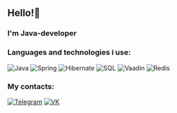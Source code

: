 ## Hello!👋
### I'm Java-developer

### Languages and technologies i use:
![Java](https://shields.microej.com/badge/Java-e97407?style=for-the-badge&logo=Java&logoColor=00758f) ![Spring](https://shields.microej.com/badge/Spring-77bc1f?style=for-the-badge&logo=Spring&logoColor=034d02) ![Hibernate](https://shields.microej.com/badge/Hibernate-bcae79?style=for-the-badge&logo=Hibernate&logoColor=59666c) ![SQL](https://shields.microej.com/badge/SQL-black?style=for-the-badge&logo=Postgresql&logoColor=white) ![Vaadin](https://shields.microej.com/badge/Vaadin-2d3033?style=for-the-badge&logo=Vaadin&logoColor=00b4f0) ![Redis](https://shields.microej.com/badge/Redis-black?style=for-the-badge&logo=Redis&logoColor=d82c1f)


### My contacts:
[![Telegram](https://shields.microej.com/badge/Telegram-white?style=for-the-badge&logo=Telegram&logoColor=00758f)](https://t.me/Gwoll)  [![VK](https://shields.microej.com/badge/VK-white?style=for-the-badge&logo=VK&logoColor=0077ff)](https://vk.com/gwo1l)

